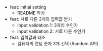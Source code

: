 - feat: initial setting 
    - README 작성
- feat: 서로 다른 3개의 입력값 받기  
    - input validation 1: 3자리 수인가
    - input validation 2: 서로 다른 수인가
- feat: 입력값과 대조
    - 컴퓨터의 랜덤 숫자 3개 선택 (Random API)
